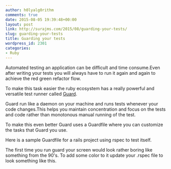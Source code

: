 ```yaml
---
author: h0lyalg0rithm
comments: true
date: 2015-08-05 19:39:48+00:00
layout: post
link: http://surajms.com/2015/08/guarding-your-tests/
slug: guarding-your-tests
title: Guarding your tests
wordpress_id: 2301
categories:
- Ruby
---
```


Automated testing an application can be difficult and time consume.Even after writing your tests you will always have to run it again and again to achieve the red green refactor flow.

To make this task easier the ruby ecosystem has a really powerful and versatile test runner called [Guard](https://github.com/guard/guard).

Guard run like a daemon on your machine and runs tests whenever your code changes.This helps you maintain concentration and focus on the tests and code rather than monotonous manual running of the test.
<!-- more -->


To make this even better Guard uses a Guardfile where you can customize the tasks that Guard you use.

Here is a sample Guardfile for a rails project using rspec to test itself.


The first time you run guard your screen would look rather boring like something from the 90's.
To add some color to it update your .rspec file to look something like this.



